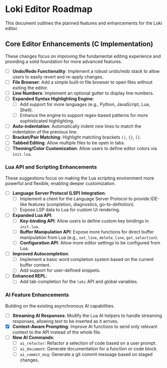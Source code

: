 # Loki Editor Roadmap

This document outlines the planned features and enhancements for the Loki editor.

## Core Editor Enhancements (C Implementation)

These changes focus on improving the fundamental editing experience and providing a solid foundation for more advanced features.

- [ ] **Undo/Redo Functionality**: Implement a robust undo/redo stack to allow users to easily revert and re-apply changes.
- [ ] **File Browser**: Add a simple built-in file browser to open files without exiting the editor.
- [ ] **Line Numbers**: Implement an optional gutter to display line numbers.
- [ ] **Expanded Syntax Highlighting Engine**:
  - [ ] Add support for more languages (e.g., Python, JavaScript, Lua, Shell).
  - [ ] Enhance the engine to support regex-based patterns for more sophisticated highlighting.
- [ ] **Auto-indentation**: Automatically indent new lines to match the indentation of the previous line.
- [ ] **Bracket/Pair Matching**: Highlight matching brackets `()`, `{}`, `[]`.
- [ ] **Tabbed Editing**: Allow multiple files to be open in tabs.
- [ ] **Theming/Color Customization**: Allow users to define editor colors via `init.lua`.

### Lua API and Scripting Enhancements

These suggestions focus on making the Lua scripting environment more powerful and flexible, enabling deeper customization.

- [ ] **Language Server Protocol (LSP) Integration**:
  - [ ] Implement a client for the Language Server Protocol to provide IDE-like features (completion, diagnostics, go-to-definition).
  - [ ] Expose LSP data to Lua for custom UI rendering.
- [ ] **Expanded Lua API**:
  - [ ] **Key-binding API**: Allow users to define custom key bindings in `init.lua`.
  - [ ] **Buffer Manipulation API**: Expose more functions for direct buffer manipulation from Lua (e.g., `set_line`, `delete_line`, `get_selection`).
  - [ ] **Configuration API**: Allow more editor settings to be configured from Lua.
- [ ] **Improved Autocompletion**:
  - [ ] Implement a basic word completion system based on the current buffer content.
  - [ ] Add support for user-defined snippets.
- [ ] **Enhanced REPL**:
  - [ ] Add tab-completion for the `loki` API and global variables.

### AI Feature Enhancements

Building on the existing asynchronous AI capabilities.

- [ ] **Streaming AI Responses**: Modify the Lua AI helpers to handle streaming responses, allowing text to be inserted as it arrives.
- [x] **Context-Aware Prompting**: Improve AI functions to send only relevant context to the API instead of the whole file.
- [ ] **New AI Commands**:
  - [ ] `ai_refactor`: Refactor a selection of code based on a user prompt.
  - [ ] `ai_document`: Generate documentation for a function or code block.
  - [ ] `ai_commit_msg`: Generate a git commit message based on staged changes.
